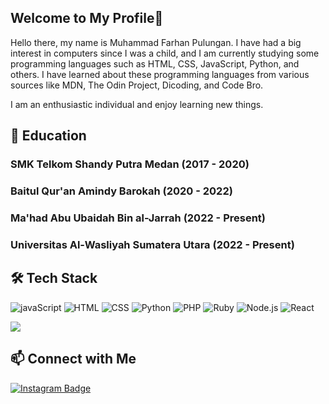 ## Welcome to My Profile👋
Hello there, my name is Muhammad Farhan Pulungan. I have had a big interest in computers since I was a child, and I am currently studying some programming languages such as HTML, CSS, JavaScript, Python, and others. I have learned about these programming languages from various sources like MDN, The Odin Project, Dicoding, and Code Bro.

I am an enthusiastic individual and enjoy learning new things.

## 🏫 Education
  
### SMK Telkom Shandy Putra Medan (2017 - 2020)
### Baitul Qur'an Amindy Barokah (2020 - 2022)
### Ma'had Abu Ubaidah Bin al-Jarrah (2022 - Present)
### Universitas Al-Wasliyah Sumatera Utara (2022 - Present)

## 🛠 Tech Stack

![javaScript](https://img.shields.io/badge/JavaScript%20-%20black?logo=javascript)
![HTML](https://img.shields.io/badge/HTML%20-%20black?logo=html5)
![CSS](https://img.shields.io/badge/CSS%20-%20black?logo=css3&logoColor=blue)
![Python](https://img.shields.io/badge/Python%20-%20black?logo=python)
![PHP](https://img.shields.io/badge/PHP%20-%20black?logo=php)
![Ruby](https://img.shields.io/badge/Ruby%20-%20black?logo=ruby&logoColor=red)
![Node.js](https://img.shields.io/badge/Node.js%20-%20black?logo=nodedotjs)
![React](https://img.shields.io/badge/React%20-%20black?logo=react)

<p>
  <a href="https://github.com/anuraghazra/github-readme-stats">
    <img src="https://github-readme-stats.vercel.app/api/top-langs/?username=hangodek&layout=compact&theme=dark&count_private=true&hide_border=true&title_color=ffffff&text_color=ffffff&bg_color=0d1117&icon_color=79ff97&border_color=ffffff" />
  </a>
</p>

## 📫 Connect with Me

<p>
  <a href="https://www.instagram.com/han.godek/">
    <img src="https://img.shields.io/badge/Instagram%20-%20black?logo=instagram&color=pink" alt="Instagram Badge"/>
  </a>
</p>

